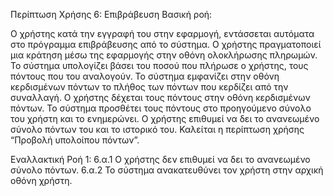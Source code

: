 Περίπτωση Χρήσης 6: Επιβράβευση 
Βασική ροή:

Ο χρήστης κατά την εγγραφή του στην εφαρμογή, εντάσσεται αυτόματα στο πρόγραμμα επιβράβευσης από το σύστημα. 
Ο χρήστης πραγματοποιεί μια κράτηση μέσω της εφαρμογής στην οθόνη ολοκλήρωσης πληρωμών.
Το σύστημα υπολογίζει βάσει του ποσού που πλήρωσε ο χρήστης, τους πόντους που του αναλογούν.
Το σύστημα εμφανίζει στην οθόνη κερδισμένων πόντων το πλήθος των πόντων που κερδίζει από την συναλλαγή. 
Ο χρήστης δέχεται τους πόντους στην οθόνη κερδισμένων πόντων.
Το σύστημα προσθέτει τους πόντους στο προηγούμενο σύνολο του χρήστη και το ενημερώνει.
Ο χρήστης επιθυμεί να δει το ανανεωμένο σύνολο πόντων του και το ιστορικό του.
Καλείται η περίπτωση χρήσης “Προβολή υπολοίπου πόντων”.

Εναλλακτική Ροή 1:
6.α.1 Ο χρήστης δεν επιθυμεί να δει το ανανεωμένο σύνολο πόντων.
6.α.2  Το σύστημα ανακατευθύνει τον χρήστη στην αρχική οθόνη χρήστη.
